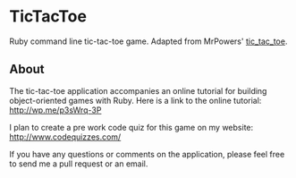 # TicTacToe

Ruby command line tic-tac-toe game.  Adapted from MrPowers' [tic_tac_toe][tic_tac_toe].

[tic_tac_toe]: https://github.com/MrPowers/tic_tac_toe/

## About

The tic-tac-toe application accompanies an online tutorial for building object-oriented games with Ruby.  Here is a link to the online tutorial: http://wp.me/p3sWrq-3P

I plan to create a pre work code quiz for this game on my website: http://www.codequizzes.com/

If you have any questions or comments on the application, please feel free to send me a pull request or an email.
